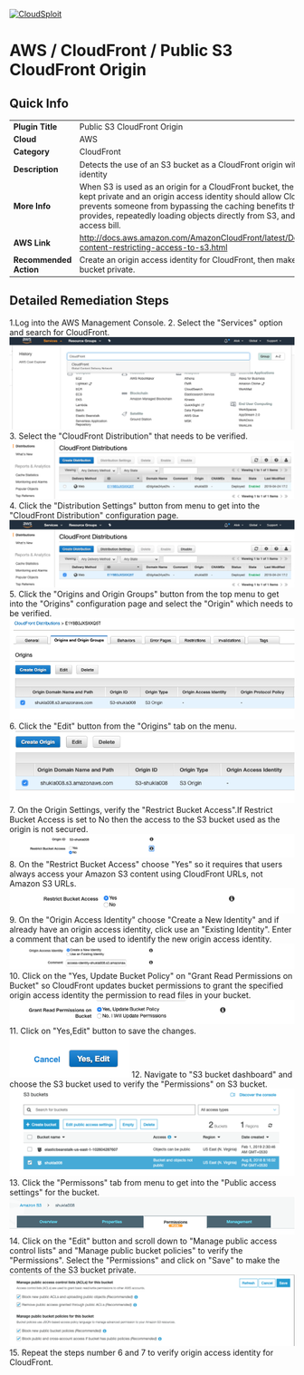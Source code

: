 [![CloudSploit](https://cloudsploit.com/img/logo-new-big-text-100.png "CloudSploit")](https://cloudsploit.com)

# AWS / CloudFront / Public S3 CloudFront Origin

## Quick Info

| | |
|-|-|
| **Plugin Title** | Public S3 CloudFront Origin |
| **Cloud** | AWS |
| **Category** | CloudFront |
| **Description** | Detects the use of an S3 bucket as a CloudFront origin without an origin access identity |
| **More Info** | When S3 is used as an origin for a CloudFront bucket, the contents should be kept private and an origin access identity should allow CloudFront access. This prevents someone from bypassing the caching benefits that CloudFront provides, repeatedly loading objects directly from S3, and amassing a large access bill. |
| **AWS Link** | http://docs.aws.amazon.com/AmazonCloudFront/latest/DeveloperGuide/private-content-restricting-access-to-s3.html |
| **Recommended Action** | Create an origin access identity for CloudFront, then make the contents of the S3 bucket private. |

## Detailed Remediation Steps
1.Log into the AWS Management Console.
2. Select the "Services" option and search for CloudFront. </br> ![Step 2](/resources/aws/cloudfront/public-s3-cloudfront-origin/step2.png "Step 2 - Services")
3. Select the "CloudFront Distribution" that needs to be verified.</br> ![Step 3](/resources/aws/cloudfront/public-s3-cloudfront-origin/step3.png "Step 3 - CloudFront Distribution")
4. Click the "Distribution Settings" button from menu to get into the "CloudFront Distribution" configuration page. </br>![Step 4](/resources/aws/cloudfront/public-s3-cloudfront-origin/step4.png "Step 4 - Distribution Settings")
5. Click the "Origins and Origin Groups" button from the top menu to get into the "Origins" configuration page and select the "Origin" which needs to be verified.</br>![Step 5](/resources/aws/cloudfront/public-s3-cloudfront-origin/step5.png "Step 5 - Origin and Origin Groups")
6. Click the "Edit" button from the "Origins" tab on the menu.</br>![Step 6](/resources/aws/cloudfront/public-s3-cloudfront-origin/step6.png "Step 6 - Edit")</br>
7. On the Origin Settings, verify the "Restrict Bucket Access".If Restrict Bucket Access is set to No then the access to the S3 bucket used as the origin is not secured.</br> ![Step 7](/resources/aws/cloudfront/public-s3-cloudfront-origin/step7.png "Step 7 - Restrict Bucket Access")
8. On the "Restrict Bucket Access" choose "Yes" so it requires that users always access your Amazon S3 content using CloudFront URLs, not Amazon S3 URLs.</br>![Step 8](/resources/aws/cloudfront/public-s3-cloudfront-origin/step8.png "Step 8 - Restrict Bucket Access")
9. On the "Origin Access Identity" choose "Create a New Identity" and if already have an origin access identity, click use an "Existing Identity". Enter a comment that can be used to identify the new origin access identity.</br>![Step 9](/resources/aws/cloudfront/public-s3-cloudfront-origin/step9.png "Step 9 - Origin Access Identity")
10. Click on the "Yes, Update Bucket Policy" on "Grant Read Permissions on Bucket" so CloudFront updates bucket permissions to grant the specified origin access identity the permission to read files in your bucket.</br>![Step 10](/resources/aws/cloudfront/public-s3-cloudfront-origin/step10.png "Step 10 - Bucket Policy")
11. Click on "Yes,Edit" button to save the changes.</br>![Step 11](/resources/aws/cloudfront/public-s3-cloudfront-origin/step11.png "Step 11 - Edit")
12. Navigate to "S3 bucket dashboard" and choose the S3 bucket used to verify the "Permissions" on S3 bucket.</br>![Step 12](/resources/aws/cloudfront/public-s3-cloudfront-origin/step12.png "Step 12 - S3 bucket")
13. Click the "Permissons" tab from menu to get into the "Public access settings" for the bucket.</br>![Step 13](/resources/aws/cloudfront/public-s3-cloudfront-origin/step13.png "Step 13 - Permissions")
14. Click on the "Edit" button and scroll down to "Manage public access control lists" and "Manage public bucket policies" to verify the "Permissions". Select the "Permissions" and click on "Save" to make the contents of the S3 bucket private.</br>![Step 14](/resources/aws/cloudfront/public-s3-cloudfront-origin/step14.png "Step 14 - Bucket Policies")
15. Repeat the steps number 6 and 7 to verify origin access identity for CloudFront.</br>

